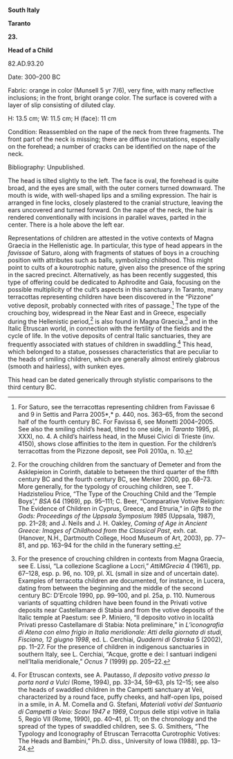 **South Italy**

**Taranto**

**23.**

**Head of a Child**

82.AD.93.20

<span class="smcaps">Date: 300–200 BC</span>

<span class="smcaps">Fabric</span>: orange in color
(Munsell 5 yr 7/6), very fine, with many reflective inclusions; in the
front, bright orange color. The surface is covered with a layer of slip
consisting of diluted clay.

H: 13.5 cm; W: 11.5 cm; H (face): 11 cm

<span class="smcaps">Condition:</span> Reassembled on
the nape of the neck from three fragments. The front part of the neck is
missing; there are diffuse incrustations, especially on the forehead; a
number of cracks can be identified on the nape of the neck.

<span class="smcaps">Bibliography:</span> Unpublished.

The head is tilted slightly to the left. The face is oval, the forehead
is quite broad, and the eyes are small, with the outer corners turned
downward. The mouth is wide, with well-shaped lips and a smiling
expression. The hair is arranged in fine locks, closely plastered to the
cranial structure, leaving the ears uncovered and turned forward. On the
nape of the neck, the hair is rendered conventionally with incisions in
parallel waves, parted in the center. There is a hole above the left
ear.

Representations of children are attested in the votive contexts of Magna
Graecia in the Hellenistic age. In particular, this type of head appears
in the *favissae* of Saturo, along with fragments of statues of boys in
a crouching position with attributes such as balls, symbolizing
childhood. This might point to cults of a kourotrophic nature, given
also the presence of the spring in the sacred precinct. Alternatively,
as has been recently suggested, this type of offering could be dedicated
to Aphrodite and Gaia, focusing on the possible multiplicity of the
cult’s aspects in this sanctuary. In Taranto, many terracottas
representing children have been discovered in the “Pizzone” votive
deposit, probably connected with rites of passage.[^1] The type of the
crouching boy, widespread in the Near East and in Greece, especially
during the Hellenistic period,[^2] is also found in Magna Graecia,[^3]
and in the Italic Etruscan world, in connection with the fertility of
the fields and the cycle of life. In the votive deposits of central
Italic sanctuaries, they are frequently associated with statues of
children in swaddling.[^4] This head, which belonged to a statue,
possesses characteristics that are peculiar to the heads of smiling
children, which are generally almost entirely glabrous (smooth and
hairless), with sunken eyes.

This head can be dated generically through stylistic comparisons to the
third century <span class="smcaps">BC.</span>

[^1]: For Saturo, see the terracottas representing children from
    Favissae 6 and 9 in <span class="smcaps">Settis
    and Parra</span> 2005*,* p. 440, nos. 363–65, from the second half
    of the fourth century <span
    class="smcaps">BC.</span> For Favissa 6, see <span
    class="smcaps">Monetti 2004</span>–200<span
    class="smcaps">5</span>. See also the smiling
    child’s head, tilted to one side, in *<span
    class="smcaps">Taranto</span>* 1995, pl. XXXI, no.
    4. A child’s hairless head, in the Musei Civici di Trieste (inv.
    4150), shows close affinities to the item in question. For the
    children’s terracottas from the Pizzone deposit, see <span
    class="smcaps">Poli</span> 2010a, n. 10.

[^2]: For the crouching children from the sanctuary of Demeter and from
    the Asklepieion in Corinth, datable to between the third quarter of
    the fifth century <span class="smcaps">BC</span>
    and the fourth century <span
    class="smcaps">BC</span>, see <span
    class="smcaps">Merker 2000,</span> pp. 68–73. More
    generally, for the typology of crouching children, see T.
    Hadzisteliou Price, “The Type of the Crouching Child and the ‘Temple
    Boys’,” *BSA* 64 (1969), pp. 95–111; C. Beer, “Comparative Votive
    Religion: The Evidence of Children in Cyprus, Greece, and Etruria,”
    in *Gifts to the Gods: Proceedings of the Uppsala Symposium 1985*
    (Uppsala, 1987), pp. 21–28; and J. Neils and J. H. Oakley, *Coming
    of Age in Ancient Greece: Images of Childhood from the Classical
    Past*, exh. cat. (Hanover, N.H., Dartmouth College, Hood Museum of
    Art, 2003), pp. 77–81, and pp. 163–94 for the child in the funerary
    setting.

[^3]: For the presence of crouching children in contexts from Magna
    Graecia, see E. Lissi, “La collezione Scaglione a Locri,”
    *AttiMGrecia* 4 (1961), pp. 67–128, esp. p. 96, no. 109, pl. XL
    (small in size and of uncertain date). Examples of terracotta
    children are documented, for instance, in Lucera, dating from
    between the beginning and the middle of the second century <span
    class="smcaps">BC</span>: <span
    class="smcaps">D’Ercole</span> 1990, pp. 99–100,
    and pl. 25a, p. 110. Numerous variants of squatting children have
    been found in the Privati votive deposits near Castellamare di
    Stabia and from the votive deposits of the Italic temple at Paestum:
    see P. Miniero, “Il deposito votivo in località Privati presso
    Castellamare di Stabia: Nota preliminare,” in *L’iconografia di
    Atena con elmo frigio in Italia meridionale: Atti della giornata di
    studi, Fisciano, 12 giugno 1998*, ed. L. Cerchiai, *Quaderni di
    Ostraka* 5 (2002), pp. 11–27. For the presence of children in
    indigenous sanctuaries in southern Italy, see L. Cerchiai, “Acque,
    grotte e dei: I santuari indigeni nell’Italia meridionale,” *Ocnus*
    7 (1999) pp. 205–22.

[^4]: For Etruscan contexts, see A. Pautasso, *Il deposito votivo presso
    la porta nord a Vulci* (Rome, 1994), pp. 33–34, 59–63, pls 12–15;
    see also the heads of swaddled children in the Campetti sanctuary at
    Veii, characterized by a round face, puffy cheeks, and half-open
    lips, poised in a smile, in A. M. Comella and G. Stefani, *Materiali
    votivi del Santuario di Campetti a Veio: Scavi 1947 e 1969*, Corpus
    delle stipi votive in Italia 5, Regio VII (Rome, 1990), pp. 40–41,
    pl. 11; on the chronology and the spread of the types of swaddled
    children, see S. G. Smithers, “The Typology and Iconography of
    Etruscan Terracotta Curotrophic Votives: The Heads and Bambini,”
    Ph.D. diss., University of Iowa (1988), pp. 13–24.

